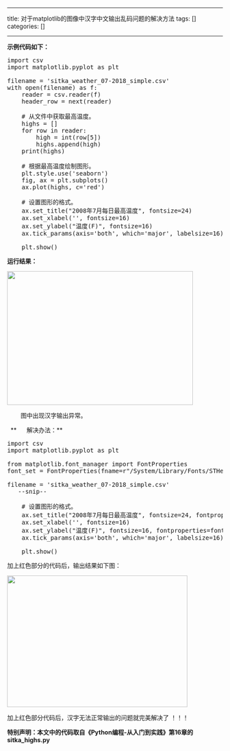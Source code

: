 
--- 
title:  对于matplotlib的图像中汉字中文输出乱码问题的解决方法 
tags: []
categories: [] 

---
**示例代码如下：**

>  
 <pre>import csv
import matplotlib.pyplot as plt

filename = 'sitka_weather_07-2018_simple.csv'
with open(filename) as f:
    reader = csv.reader(f)
    header_row = next(reader)

    # 从文件中获取最高温度。
    highs = []
    for row in reader:
        high = int(row[5])
        highs.append(high)
    print(highs)

    # 根据最高温度绘制图形。
    plt.style.use('seaborn')
    fig, ax = plt.subplots()
    ax.plot(highs, c='red')

    # 设置图形的格式。
    ax.set_title("2008年7月每日最高温度", fontsize=24)
    ax.set_xlabel('', fontsize=16)
    ax.set_ylabel("温度(F)", fontsize=16)
    ax.tick_params(axis='both', which='major', labelsize=16)

    plt.show()</pre> 


**运行结果：**

<img alt="" height="312" src="https://img-blog.csdnimg.cn/e71abf96e09b4dd181a616613b60c81f.png" width="434">

        图中出现汉字输出异常。

  **      解决办法：**

>  
 <pre>import csv
import matplotlib.pyplot as plt

from matplotlib.font_manager import FontProperties
font_set = FontProperties(fname=r"/System/Library/Fonts/STHeiti Medium.ttc", size=15)

filename = 'sitka_weather_07-2018_simple.csv'
   --snip--

    # 设置图形的格式。
    ax.set_title("2008年7月每日最高温度", fontsize=24, fontproperties=font_set)
    ax.set_xlabel('', fontsize=16)
    ax.set_ylabel("温度(F)", fontsize=16, fontproperties=font_set)
    ax.tick_params(axis='both', which='major', labelsize=16)

    plt.show()</pre> 


加上红色部分的代码后，输出结果如下图：

<img alt="" height="307" src="https://img-blog.csdnimg.cn/59551acd67254e4588cac1679aaf18ed.png" width="421">



加上红色部分代码后，汉字无法正常输出的问题就完美解决了 ！！！



**特别声明：本文中的代码取自《Python编程-从入门到实践》第16章的sitka_highs.py**
